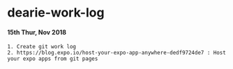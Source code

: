 # dearie-work-log


#### 15th Thur, Nov 2018
    1. Create git work log
    2. https://blog.expo.io/host-your-expo-app-anywhere-dedf9724de7 : Host your expo apps from git pages


 
